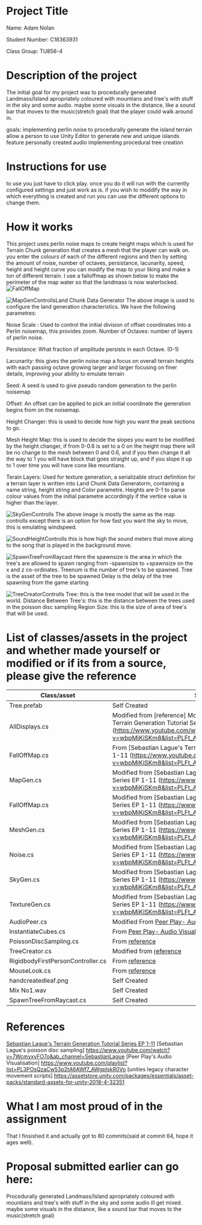 # Project Title

Name: Adam Nolan	

Student Number: C18363931	

Class Group: TU856-4

# Description of the project
The initial goal for my project was to procedurally generated Landmass/Island apropriately coloured with mountians and tree's with stuff in the sky and some audio. maybe some visuals in the distance, like a sound bar that moves to the music(stretch goal) that the player could walk around in. 

goals:
implementing perlin noise to procedurally generate the island terrain
allow a person to use Unity Editor to generate new and unique islands
feature personally created audio
implementing procedural tree creation

# Instructions for use
to use you just have to click play. once you do it will run with the currently configured settings and just work as is.
if you wish to moddify the way in which everything is created and run you can use the different options to change them.

# How it works
This project uses perlin noise maps to create height maps which is used for Terrain Chunk generation that creates a mesh that the player can walk on. you enter the colours of each of the different regions and then by setting the amount of noise, number of octaves, persistance, lacunarity, speed, height and height curve you can modify the map to your liking and make a ton of different terrain.
I use a falloffmap as shown below to make the perimeter of the map water so that the landmass is now waterlocked.
![FallOffMap](Images/FallOffMap.PNG)

![MapGenControlls](Images/MapGeneratorControlls.PNG)Land Chunk Data Generator
The above image is used to configure the land generation characteristics. We have the following parametres:

Noise Scale : Used to control the initial division of offset coordinates into a Perlin noisemap, this provides zoom.
Number of Octaves: number of layers of perlin noise.

Persistance: What fraction of amplitude persists in each Octave. (0-1)

Lacunarity: this gives the perlin noise map a focus on overall terrain heights with each passing octave growing larger and larger focusing on finer details, improving your ability to emulate terrain

Seed: A seed is used to give pseudo random generation to the perlin noisemap

Offset: An offset can be applied to pick an initial coordinate the generation begins from on the noisemap.

Height Changer: this is used to decide how high you want the peak sections to go.

Mesh Height Map: this is used to decide the slopes you want to be modified by the height changer, if from 0-0.6 is set to a 0 on the height map there will be no change to the mesh between 0 and 0.6, and if you then change it all the way to 1 you will have block that goes straight up, and if you slope it up to 1 over time you will have cone like mountians.

Terain Layers: Used for texture generation, a serializable struct definition for a terrain layer is written into Land Chunk Data Generatorm, containing a name string, height string and Color parametre. Heights are 0-1 to parse colour values from the initial parametre accordingly if the vertice value is higher than the layer.

![SkyGenControlls](Images/SkyGeneratorControlls.PNG)
The above image is mostly the same as the map controlls except there is an option for how fast you want the sky to move, this is emulating windspeed.

![SoundHeightControlls](Images/SoundHeightController.PNG)
this is how high the sound meters that move along to the song that is played in the background move.

![SpawnTreeFromRaycast](Images/SpawnTreeFromRaycast.PNG)
Here the spawnsize is the area in which the tree's are allowed to spawn ranging from -spawnsize to +spawnsize on the x and z co-ordinates.
Treenum is the number of tree's to be spawned.
Tree is the asset of the tree to be spawned
Delay is the delay of the tree spawning from the game starting

![TreeCreatorControlls](Images/TreeCreator.PNG)
Tree: this is the tree model that will be used in the world.
Distance Between Tree's: this is the distance between the trees used in the poisson disc sampling
Region Size: this is the size of area of tree's that will be used.
# List of classes/assets in the project and whether made yourself or modified or if its from a source, please give the reference

| Class/asset | Source |
|-----------|-----------|
| Tree.prefab | Self Created |
| AllDisplays.cs | Modified from [reference] Modified from [Sebastian Lague's Terrain Generation Tutorial Series EP 1-11 (https://www.youtube.com/watch?v=wbpMiKiSKm8&list=PLFt_AvWsXl0eBW2EiBtl_sxmDtSgZBxB3) |
| FallOffMap.cs | From [Sebastian Lague's Terrain Generation Tutorial Series EP 1-11 (https://www.youtube.com/watch?v=wbpMiKiSKm8&list=PLFt_AvWsXl0eBW2EiBtl_sxmDtSgZBxB3) |
| MapGen.cs | Modified from [Sebastian Lague's Terrain Generation Tutorial Series EP 1-11 (https://www.youtube.com/watch?v=wbpMiKiSKm8&list=PLFt_AvWsXl0eBW2EiBtl_sxmDtSgZBxB3) |
| FallOffMap.cs | Modified from [Sebastian Lague's Terrain Generation Tutorial Series EP 1-11 (https://www.youtube.com/watch?v=wbpMiKiSKm8&list=PLFt_AvWsXl0eBW2EiBtl_sxmDtSgZBxB3) |
| MeshGen.cs | Modified from [Sebastian Lague's Terrain Generation Tutorial Series EP 1-11 (https://www.youtube.com/watch?v=wbpMiKiSKm8&list=PLFt_AvWsXl0eBW2EiBtl_sxmDtSgZBxB3) |
| Noise.cs | Modified from [Sebastian Lague's Terrain Generation Tutorial Series EP 1-11 (https://www.youtube.com/watch?v=wbpMiKiSKm8&list=PLFt_AvWsXl0eBW2EiBtl_sxmDtSgZBxB3) |
| SkyGen.cs | Modified from [Sebastian Lague's Terrain Generation Tutorial Series EP 1-11 (https://www.youtube.com/watch?v=wbpMiKiSKm8&list=PLFt_AvWsXl0eBW2EiBtl_sxmDtSgZBxB3) |
| TextureGen.cs | Modified from [Sebastian Lague's Terrain Generation Tutorial Series EP 1-11 (https://www.youtube.com/watch?v=wbpMiKiSKm8&list=PLFt_AvWsXl0eBW2EiBtl_sxmDtSgZBxB3) |
| AudioPeer.cs | Modified From [Peer Play- Audio Visualization playlist](https://www.youtube.com/watch?v=5pmoP1ZOoNs&list=PL3POsQzaCw53p2tA6AWf7_AWgplskR0Vo&ab_channel=PeerPlay)|
| InstantiateCubes.cs | From [Peer Play- Audio Visualization playlist](https://www.youtube.com/watch?v=5pmoP1ZOoNs&list=PL3POsQzaCw53p2tA6AWf7_AWgplskR0Vo&ab_channel=PeerPlay) |
| PoissonDiscSampling.cs | From [reference](https://www.youtube.com/watch?v=7WcmyxyFO7o&ab_channel=SebastianLague) |
| TreeCreator.cs | Modified from [reference](https://www.youtube.com/watch?v=7WcmyxyFO7o&ab_channel=SebastianLague) |
| RigidbodyFirstPersonController.cs | From [reference](https://assetstore.unity.com/packages/essentials/asset-packs/standard-assets-for-unity-2018-4-32351) |
| MouseLook.cs | From [reference](https://assetstore.unity.com/packages/essentials/asset-packs/standard-assets-for-unity-2018-4-32351) |
| handcreatedleaf.png | Self Created |
| Mix No1.wav | Self Created |
| SpawnTreeFromRaycast.cs | Self Created |

# References
 [Sebastian Lague's Terrain Generation Tutorial Series EP 1-11](https://www.youtube.com/watch?v=wbpMiKiSKm8&list=PLFt_AvWsXl0eBW2EiBtl_sxmDtSgZBxB3)
[Sebastian Lague's poisson disc sampling] https://www.youtube.com/watch?v=7WcmyxyFO7o&ab_channel=SebastianLague
[Peer Play's Audio Visualisation] https://www.youtube.com/playlist?list=PL3POsQzaCw53p2tA6AWf7_AWgplskR0Vo
[unities legacy character movement scripts] https://assetstore.unity.com/packages/essentials/asset-packs/standard-assets-for-unity-2018-4-32351
# What I am most proud of in the assignment
That I finsished it and actually got to 80 commits(said at commit 64, hope it ages well).
# Proposal submitted earlier can go here:
Procedurally generated Landmass/Island apropriately coloured with mountians and tree's with stuff in the sky and some audio ill get mixed. maybe some visuals in the distance, like a sound bar that moves to the music(stretch goal)


